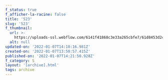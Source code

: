 ```yaml
---
f_status: true
f_afficher-la-racine: false
title: '523'
slug: '523'
f_thumbnail:
  url: >-
    https://uploads-ssl.webflow.com/6141f41868c3e33a265cbfe7/61d8453d2469c633c63e4a80_523.jpg
  alt: null
updated-on: '2022-01-07T14:10:16.981Z'
created-on: '2022-01-07T13:50:57.415Z'
published-on: '2022-01-07T14:21:50.928Z'
f_category: S
layout: '[archive].html'
tags: archive
---
```



